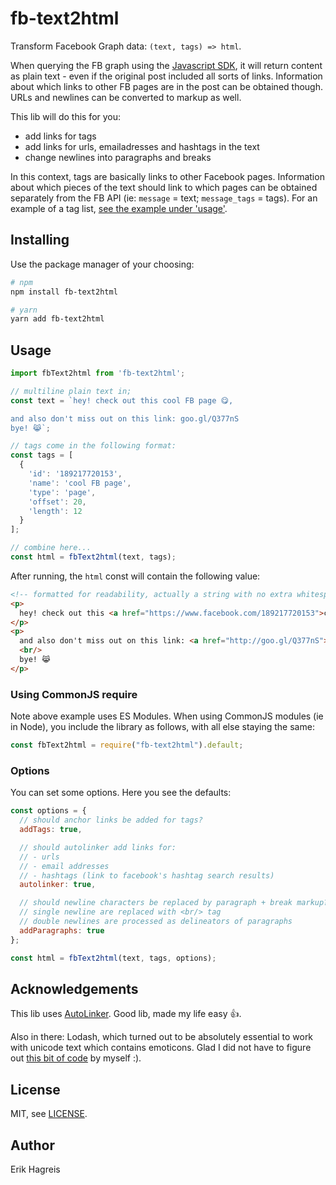 # fb-text2html

Transform Facebook Graph data: `(text, tags) => html`.

When querying the FB graph using the [Javascript SDK](https://developers.facebook.com/docs/javascript/reference/FB.api), it will return content as plain text - even if the original post included all sorts of links. Information about which links to other FB pages are in the post can be obtained though. URLs and newlines can be converted to markup as well.

This lib will do this for you:
- add links for tags
- add links for urls, emailadresses and hashtags in the text
- change newlines into paragraphs and breaks

In this context, tags are basically links to other Facebook pages. Information about which pieces of the text should link to which pages can be obtained separately from the FB API (ie: `message` = text; `message_tags` = tags). For an example of a tag list, [see the example under 'usage'](#usage).

## Installing
Use the package manager of your choosing:

```bash
# npm
npm install fb-text2html

# yarn
yarn add fb-text2html
```

## Usage
```javascript
import fbText2html from 'fb-text2html';

// multiline plain text in;
const text = `hey! check out this cool FB page 😋,

and also don't miss out on this link: goo.gl/Q377nS
bye! 😹`;

// tags come in the following format:
const tags = [
  {
    'id': '189217720153',
    'name': 'cool FB page',
    'type': 'page',
    'offset': 20,
    'length': 12
  }
];

// combine here...
const html = fbText2html(text, tags);
```
After running, the `html` const will contain the following value:

```html
<!-- formatted for readability, actually a string with no extra whitespace -->
<p>
  hey! check out this <a href="https://www.facebook.com/189217720153">cool FB page</a> 😋,
</p>
<p>
  and also don't miss out on this link: <a href="http://goo.gl/Q377nS">goo.gl/Q377nS</a>
  <br/>
  bye! 😹
</p>
```

### Using CommonJS require
Note above example uses ES Modules. When using CommonJS modules (ie in Node), you include the library as follows, with all else staying the same:

```javascript
const fbText2html = require("fb-text2html").default;
```

### Options
You can set some options. Here you see the defaults:

```javascript
const options = {
  // should anchor links be added for tags?
  addTags: true,

  // should autolinker add links for:
  // - urls
  // - email addresses
  // - hashtags (link to facebook's hashtag search results)
  autolinker: true,

  // should newline characters be replaced by paragraph + break markup?
  // single newline are replaced with <br/> tag
  // double newlines are processed as delineators of paragraphs
  addParagraphs: true
};

const html = fbText2html(text, tags, options);
```

## Acknowledgements
This lib uses [AutoLinker](https://github.com/gregjacobs/Autolinker.js/). Good lib, made my life easy :+1:. 

Also in there: Lodash, which turned out to be absolutely essential to work with unicode text which contains emoticons. Glad I did not have to figure out [this bit of code](https://github.com/lodash/lodash/blob/master/.internal/unicodeToArray.js) by myself :).

## License
MIT, see [LICENSE](./LICENSE).

## Author
Erik Hagreis
